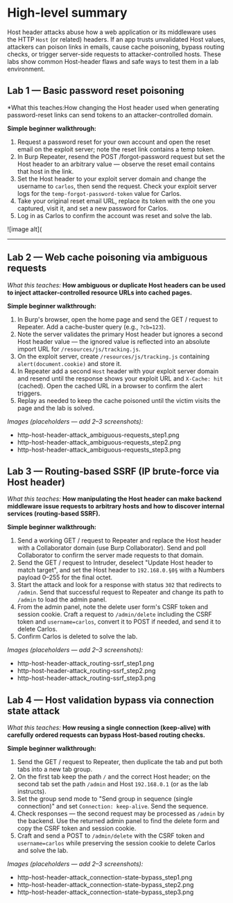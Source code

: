 # High-level summary

Host header attacks abuse how a web application or its middleware uses the HTTP `Host` (or related) headers. If an app trusts unvalidated Host values, attackers can poison links in emails, cause cache poisoning, bypass routing checks, or trigger server-side requests to attacker-controlled hosts. These labs show common Host-header flaws and safe ways to test them in a lab environment.

## Lab 1 — Basic password reset poisoning

*What this teaches:How changing the Host header used when generating password-reset links can send tokens to an attacker-controlled domain.

**Simple beginner walkthrough:**

1. Request a password reset for your own account and open the reset email on the exploit server; note the reset link contains a temp token.
2. In Burp Repeater, resend the POST /forgot-password request but set the Host header to an arbitrary value — observe the reset email contains that host in the link.
3. Set the Host header to your exploit server domain and change the username to `carlos`, then send the request. Check your exploit server logs for the `temp-forgot-password-token` value for Carlos.
4. Take your original reset email URL, replace its token with the one you captured, visit it, and set a new password for Carlos.
5. Log in as Carlos to confirm the account was reset and solve the lab.

![image alt](

---

## Lab 2 — Web cache poisoning via ambiguous requests

*What this teaches:* **How ambiguous or duplicate Host headers can be used to inject attacker-controlled resource URLs into cached pages.**

**Simple beginner walkthrough:**

1. In Burp's browser, open the home page and send the GET / request to Repeater. Add a cache-buster query (e.g., `?cb=123`).
2. Note the server validates the primary Host header but ignores a second Host header value — the ignored value is reflected into an absolute import URL for `/resources/js/tracking.js`.
3. On the exploit server, create `/resources/js/tracking.js` containing `alert(document.cookie)` and store it.
4. In Repeater add a second `Host` header with your exploit server domain and resend until the response shows your exploit URL and `X-Cache: hit` (cached). Open the cached URL in a browser to confirm the alert triggers.
5. Replay as needed to keep the cache poisoned until the victim visits the page and the lab is solved.

*Images (placeholders — add 2–3 screenshots):*

* http-host-header-attack_ambiguous-requests_step1.png
* http-host-header-attack_ambiguous-requests_step2.png
* http-host-header-attack_ambiguous-requests_step3.png



## Lab 3 — Routing-based SSRF (IP brute-force via Host header)

*What this teaches:* **How manipulating the Host header can make backend middleware issue requests to arbitrary hosts and how to discover internal services (routing-based SSRF).**

**Simple beginner walkthrough:**

1. Send a working GET / request to Repeater and replace the Host header with a Collaborator domain (use Burp Collaborator). Send and poll Collaborator to confirm the server made requests to that domain.
2. Send the GET / request to Intruder, deselect "Update Host header to match target", and set the Host header to `192.168.0.§0§` with a Numbers payload 0–255 for the final octet.
3. Start the attack and look for a response with status `302` that redirects to `/admin`. Send that successful request to Repeater and change its path to `/admin` to load the admin panel.
4. From the admin panel, note the delete user form's CSRF token and session cookie. Craft a request to `/admin/delete` including the CSRF token and `username=carlos`, convert it to POST if needed, and send it to delete Carlos.
5. Confirm Carlos is deleted to solve the lab.

*Images (placeholders — add 2–3 screenshots):*

* http-host-header-attack_routing-ssrf_step1.png
* http-host-header-attack_routing-ssrf_step2.png
* http-host-header-attack_routing-ssrf_step3.png


## Lab 4 — Host validation bypass via connection state attack

*What this teaches:* **How reusing a single connection (keep-alive) with carefully ordered requests can bypass Host-based routing checks.**

**Simple beginner walkthrough:**

1. Send the GET / request to Repeater, then duplicate the tab and put both tabs into a new tab group.
2. On the first tab keep the path `/` and the correct Host header; on the second tab set the path `/admin` and Host `192.168.0.1` (or as the lab instructs).
3. Set the group send mode to "Send group in sequence (single connection)" and set `Connection: keep-alive`. Send the sequence.
4. Check responses — the second request may be processed as `/admin` by the backend. Use the returned admin panel to find the delete form and copy the CSRF token and session cookie.
5. Craft and send a POST to `/admin/delete` with the CSRF token and `username=carlos` while preserving the session cookie to delete Carlos and solve the lab.

*Images (placeholders — add 2–3 screenshots):*

* http-host-header-attack_connection-state-bypass_step1.png
* http-host-header-attack_connection-state-bypass_step2.png
* http-host-header-attack_connection-state-bypass_step3.png



